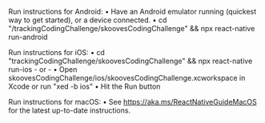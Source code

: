  Run instructions for Android:
    • Have an Android emulator running (quickest way to get started), or a device connected.
    • cd "/trackingCodingChallenge/skoovesCodingChallenge" && npx react-native run-android

  Run instructions for iOS:
    • cd "trackingCodingChallenge/skoovesCodingChallenge" && npx react-native run-ios
    - or -
    • Open skoovesCodingChallenge/ios/skoovesCodingChallenge.xcworkspace in Xcode or run "xed -b ios"
    • Hit the Run button

  Run instructions for macOS:
    • See https://aka.ms/ReactNativeGuideMacOS for the latest up-to-date instructions.
